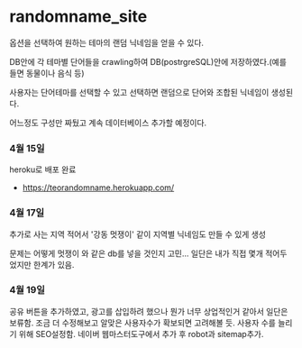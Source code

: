 # randomname_site
옵션을 선택하여 원하는 테마의 랜덤 닉네임을 얻을 수 있다.

DB안에 각 테마별 단어들을 crawling하여 DB(postrgreSQL)안에 저장하였다.(예를들면 동물이나 음식 등)

사용자는 단어테마를 선택할 수 있고 선택하면 랜덤으로 단어와 조합된 닉네임이 생성된다.

어느정도 구성만 짜뒀고 계속 데이터베이스 추가할 예정이다.

### 4월 15일
heroku로 배포 완료
- https://teorandomname.herokuapp.com/

### 4월 17일
추가로 사는 지역 적어서 '강동 멋쟁이' 같이 지역별 닉네임도 만들 수 있게 생성

문제는 어떻게 멋쟁이 와 같은 db를 넣을 것인지 고민... 일단은 내가 직접 몇개 적어두었지만 한계가 있음.

### 4월 19일
공유 버튼을 추가하였고, 광고를 삽입하려 했으나 뭔가 너무 상업적인거 같아서 일단은 보류함. 조금 더 수정해보고 알맞은 사용자수가 확보되면 고려해볼 듯.
사용자 수를 늘리기 위해 SEO설정함. 네이버 웹마스터도구에서 추가 후 robot과 sitemap추가.
